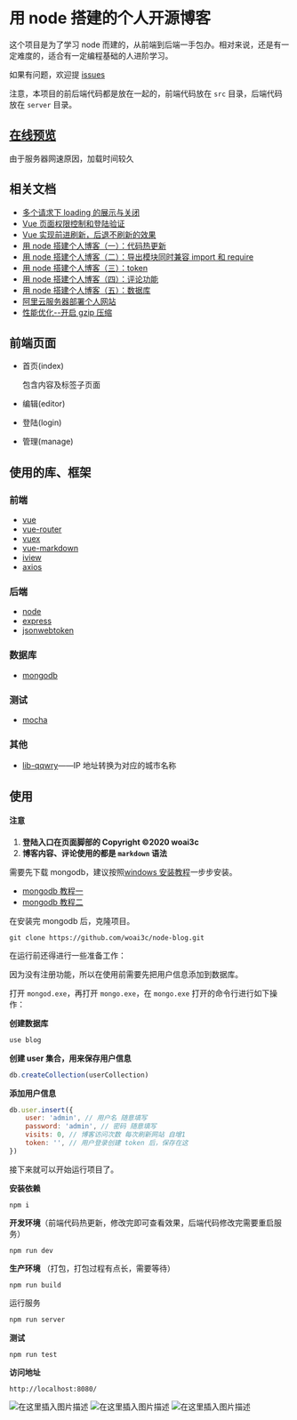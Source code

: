 # 用 node 搭建的个人开源博客
这个项目是为了学习 node 而建的，从前端到后端一手包办。相对来说，还是有一定难度的，适合有一定编程基础的人进阶学习。

如果有问题，欢迎提 [issues](https://github.com/woai3c/node-blog/issues)

注意，本项目的前后端代码都是放在一起的，前端代码放在 `src` 目录，后端代码放在 `server` 目录。

## [在线预览](http://118.190.217.8:3389/)
由于服务器网速原因，加载时间较久

## 相关文档
* [多个请求下 loading 的展示与关闭](https://github.com/woai3c/Front-end-articles/blob/master/control%20loading.md)
* [Vue 页面权限控制和登陆验证](https://github.com/woai3c/Front-end-articles/blob/master/authentication.md)
* [Vue 实现前进刷新，后退不刷新的效果](https://github.com/woai3c/Front-end-articles/blob/master/vue%20refresh.md)
* [用 node 搭建个人博客（一）：代码热更新](https://github.com/woai3c/node-blog/blob/master/doc/node-blog1.md)
* [用 node 搭建个人博客（二）：导出模块同时兼容 import 和 require](https://github.com/woai3c/node-blog/blob/master/doc/node-blog2.md)
* [用 node 搭建个人博客（三）：token](https://github.com/woai3c/node-blog/blob/master/doc/node-blog3.md)
* [用 node 搭建个人博客（四）：评论功能](https://github.com/woai3c/node-blog/blob/master/doc/node-blog4.md)
* [用 node 搭建个人博客（五）：数据库](https://github.com/woai3c/node-blog/blob/master/doc/node-blog5.md)
* [阿里云服务器部署个人网站](https://github.com/woai3c/Front-end-articles/blob/master/ecs.md)
* [性能优化--开启 gzip 压缩](https://github.com/woai3c/node-blog/blob/master/doc/optimize.md)

## 前端页面
* 首页(index)

  包含内容及标签子页面
  
* 编辑(editor)
* 登陆(login)
* 管理(manage)

## 使用的库、框架
### 前端
* [vue](https://cn.vuejs.org/v2/guide/)
* [vue-router](https://router.vuejs.org/zh/)
* [vuex](https://vuex.vuejs.org/zh/)
* [vue-markdown](https://github.com/miaolz123/vue-markdown)
* [iview](https://www.iviewui.com/docs/guide/install)
* [axios](https://www.kancloud.cn/yunye/axios/234845)

### 后端
* [node](https://nodejs.org/zh-cn/)
* [express](https://expressjs.com/zh-cn/)
* [jsonwebtoken](https://github.com/auth0/node-jsonwebtoken#readme)

### 数据库
* [mongodb](https://www.runoob.com/mongodb/mongodb-databases-documents-collections.html)

### 测试
* [mocha](https://mochajs.org/)

### 其他
* [lib-qqwry](https://github.com/cnwhy/lib-qqwry)——IP 地址转换为对应的城市名称

## 使用
#### 注意
1. **登陆入口在页面脚部的 Copyright ©2020 woai3c**
2. **博客内容、评论使用的都是 `markdown` 语法**

需要先下载 mongodb，建议按照[windows 安装教程](https://www.runoob.com/mongodb/mongodb-window-install.html)一步步安装。

* [mongodb 教程一](https://www.runoob.com/mongodb/mongodb-databases-documents-collections.html)
* [mongodb 教程二](https://www.runoob.com/nodejs/nodejs-mongodb.html)

在安装完 mongodb 后，克隆项目。
```
git clone https://github.com/woai3c/node-blog.git
```
在运行前还得进行一些准备工作：

因为没有注册功能，所以在使用前需要先把用户信息添加到数据库。

打开 `mongod.exe`，再打开 `mongo.exe`，在 `mongo.exe` 打开的命令行进行如下操作：

**创建数据库**
```js
use blog
```
**创建 user 集合，用来保存用户信息**
```js
db.createCollection(userCollection)
```
**添加用户信息**
```js
db.user.insert({
    user: 'admin', // 用户名 随意填写
    password: 'admin', // 密码 随意填写
    visits: 0, // 博客访问次数 每次刷新网站 自增1
    token: '', // 用户登录创建 token 后，保存在这
})
```
接下来就可以开始运行项目了。

**安装依赖**
```
npm i
```
**开发环境**（前端代码热更新，修改完即可查看效果，后端代码修改完需要重启服务）
```
npm run dev
```
**生产环境** （打包，打包过程有点长，需要等待）
```
npm run build
```
运行服务
```js
npm run server
```
**测试**
```
npm run test
```
**访问地址**
```
http://localhost:8080/
```
![在这里插入图片描述](https://img-blog.csdnimg.cn/20190623190928985.jpg?x-oss-process=image/watermark,type_ZmFuZ3poZW5naGVpdGk,shadow_10,text_aHR0cHM6Ly9ibG9nLmNzZG4ubmV0L3E0MTEwMjAzODI=,size_16,color_FFFFFF,t_70)
![在这里插入图片描述](https://img-blog.csdnimg.cn/20190623190938540.jpg?x-oss-process=image/watermark,type_ZmFuZ3poZW5naGVpdGk,shadow_10,text_aHR0cHM6Ly9ibG9nLmNzZG4ubmV0L3E0MTEwMjAzODI=,size_16,color_FFFFFF,t_70)
![在这里插入图片描述](https://img-blog.csdnimg.cn/20190623190948955.jpg?x-oss-process=image/watermark,type_ZmFuZ3poZW5naGVpdGk,shadow_10,text_aHR0cHM6Ly9ibG9nLmNzZG4ubmV0L3E0MTEwMjAzODI=,size_16,color_FFFFFF,t_70)
